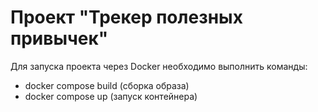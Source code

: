 # Проект "Трекер полезных привычек"

Для запуска проекта через Docker необходимо выполнить команды:
   - docker compose build (сборка образа)
   - docker compose up (запуск контейнера)
